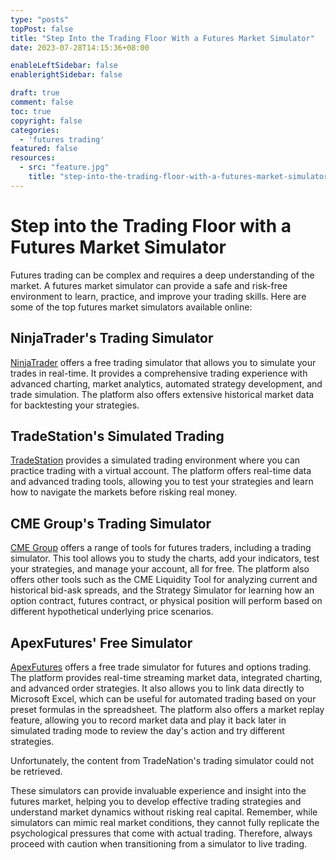```yaml
---
type: "posts"
topPost: false
title: "Step Into the Trading Floor With a Futures Market Simulator"
date: 2023-07-28T14:15:36+08:00

enableLeftSidebar: false
enablerightSidebar: false

draft: true
comment: false
toc: true
copyright: false
categories: 
  - 'futures trading'
featured: false
resources: 
  - src: "feature.jpg"
    title: "step-into-the-trading-floor-with-a-futures-market-simulator"
---
```


# Step into the Trading Floor with a Futures Market Simulator

Futures trading can be complex and requires a deep understanding of the market. A futures market simulator can provide a safe and risk-free environment to learn, practice, and improve your trading skills. Here are some of the top futures market simulators available online:

## NinjaTrader's Trading Simulator

[NinjaTrader](https://ninjatrader.com/trading-platform/trading-simulator/) offers a free trading simulator that allows you to simulate your trades in real-time. It provides a comprehensive trading experience with advanced charting, market analytics, automated strategy development, and trade simulation. The platform also offers extensive historical market data for backtesting your strategies.

## TradeStation's Simulated Trading

[TradeStation](https://www.tradestation.com/platforms-and-tools/simulated-trading/) provides a simulated trading environment where you can practice trading with a virtual account. The platform offers real-time data and advanced trading tools, allowing you to test your strategies and learn how to navigate the markets before risking real money.

## CME Group's Trading Simulator

[CME Group](https://www.cmegroup.com/education/practice.html) offers a range of tools for futures traders, including a trading simulator. This tool allows you to study the charts, add your indicators, test your strategies, and manage your account, all for free. The platform also offers other tools such as the CME Liquidity Tool for analyzing current and historical bid-ask spreads, and the Strategy Simulator for learning how an option contract, futures contract, or physical position will perform based on different hypothetical underlying price scenarios.

## ApexFutures' Free Simulator

[ApexFutures](https://apexfutures.com/free-simulator/) offers a free trade simulator for futures and options trading. The platform provides real-time streaming market data, integrated charting, and advanced order strategies. It also allows you to link data directly to Microsoft Excel, which can be useful for automated trading based on your preset formulas in the spreadsheet. The platform also offers a market replay feature, allowing you to record market data and play it back later in simulated trading mode to review the day's action and try different strategies.

Unfortunately, the content from TradeNation's trading simulator could not be retrieved. 

These simulators can provide invaluable experience and insight into the futures market, helping you to develop effective trading strategies and understand market dynamics without risking real capital. Remember, while simulators can mimic real market conditions, they cannot fully replicate the psychological pressures that come with actual trading. Therefore, always proceed with caution when transitioning from a simulator to live trading.
